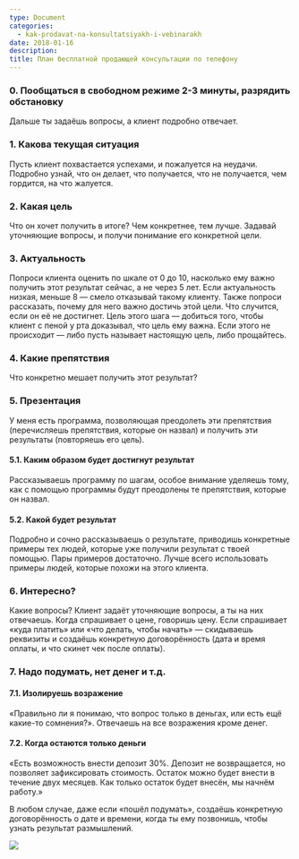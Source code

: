 ```yaml
---
type: Document
categories:
  - kak-prodavat-na-konsultatsiyakh-i-vebinarakh
date: 2018-01-16
description: 
title: План бесплатной продающей консультации по телефону
---
```


### 0. Пообщаться в свободном режиме 2-3 минуты, разрядить обстановку
Дальше ты задаёшь вопросы, а клиент подробно отвечает.
### 1. Какова текущая ситуация
Пусть клиент похвастается успехами, и пожалуется на неудачи. Подробно узнай, что он делает, что получается, что не получается, чем гордится, на что жалуется.
### 2. Какая цель
Что он хочет получить в итоге? Чем конкретнее, тем лучше. Задавай уточняющие вопросы, и получи понимание его конкретной цели.
### 3. Актуальность
Попроси клиента оценить по шкале от 0 до 10, насколько ему важно получить этот результат сейчас, а не через 5 лет. Если актуальность низкая, меньше 8 — смело отказывай такому клиенту. Также попроси рассказать, почему для него важно достичь этой цели. Что случится, если он её не достигнет. Цель этого шага — добиться того, чтобы клиент с пеной у рта доказывал, что цель ему важна. Если этого не происходит — либо пусть называет настоящую цель, либо прощайтесь.
### 4. Какие препятствия
Что конкретно мешает получить этот результат?
### 5. Презентация
У меня есть программа, позволяющая преодолеть эти препятствия (перечисляешь препятствия, которые он назвал) и получить эти результаты (повторяешь его цель).
#### 5.1. Каким образом будет достигнут результат
Рассказываешь программу по шагам, особое внимание уделяешь тому, как с помощью программы будут преодолены те препятствия, которые он назвал.
#### 5.2. Какой будет результат
Подробно и сочно рассказываешь о результате, приводишь конкретные примеры тех людей, которые уже получили результат с твоей помощью. Пары примеров достаточно. Лучше всего использовать примеры людей, которые похожи на этого клиента.
### 6. Интересно?
Какие вопросы? Клиент задаёт уточняющие вопросы, а ты на них отвечаешь. Когда спрашивает о цене, говоришь цену. Если спрашивает «куда платить» или «что делать, чтобы начать» — скидываешь реквизиты и создаёшь конкретную договорённость (дата и время оплаты, и что скинет чек после оплаты).
### 7. Надо подумать, нет денег и т.д.
#### 7.1. Изолируешь возражение
«Правильно ли я понимаю, что вопрос только в деньгах, или есть ещё какие-то сомнения?». Отвечаешь на все возражения кроме денег.
#### 7.2. Когда остаются только деньги
«Есть возможность внести депозит 30%. Депозит не возвращается, но позволяет зафиксировать стоимость. Остаток можно будет внести в течение двух месяцев. Как только остаток будет внесён, мы начнём работу.»

В любом случае, даже если «пошёл подумать», создаёшь конкретную договорённость о дате и времени, когда ты ему позвонишь, чтобы узнать результат размышлений.

![](https://pp.userapi.com/c837634/v837634697/17a9d/HhCcWYN49H0.jpg)
